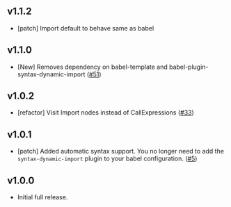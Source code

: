 ## v1.1.2

- [patch] Import default to behave same as babel

## v1.1.0

- [New] Removes dependency on babel-template and babel-plugin-syntax-dynamic-import ([#51](https://github.com/airbnb/babel-plugin-dynamic-import-webpack/pull/51))

## v1.0.2

- [refactor] Visit Import nodes instead of CallExpressions ([#33](https://github.com/airbnb/babel-plugin-dynamic-import-webpack/pull/33))

## v1.0.1

- [patch] Added automatic syntax support. You no longer need to add the `syntax-dynamic-import` plugin to your babel configuration. ([#5](https://github.com/airbnb/babel-plugin-dynamic-import-webpack/pull/5))

## v1.0.0

- Initial full release.
